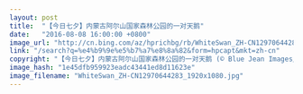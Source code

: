 ```yaml
---
layout: post
title:  "【今日七夕】内蒙古阿尔山国家森林公园的一对天鹅"
date:   "2016-08-08 16:00:00 +0800"
image_url: "http://cn.bing.com/az/hprichbg/rb/WhiteSwan_ZH-CN12970644283_1920x1080.jpg"
link: "/search?q=%e4%b9%9e%e5%b7%a7%e8%8a%82&form=hpcapt&mkt=zh-cn"
copyright: "【今日七夕】内蒙古阿尔山国家森林公园的一对天鹅 (© Blue Jean Images/Getty Images)"
image_hash: "1e45dfb959923eadc43441ed8d11623e"
image_filename: "WhiteSwan_ZH-CN12970644283_1920x1080.jpg"
---
```


